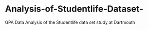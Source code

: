 # Analysis-of-Studentlife-Dataset-
GPA Data Analysis of the Studentlife data set study at Dartmouth

